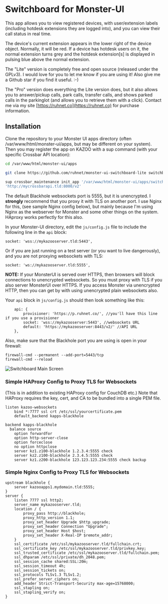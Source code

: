 # Switchboard for Monster-UI

This app allows you to view registered devices, with user/extension labels (including hotdesk extensions they are logged into), and you can view their call status in real time.

The device's current extension appears in the lower right of the device object. Normally, it will be red. If a device has hotdesk users on it, the normal extension turns grey and the hotdesk extension[s] is displayed in pulsing blue above the normal extension.

The "Lite" version is completely free and open source (released under the GPLv3). I would love for you to let me know if you are using it! Also give me a Github star if you find it useful. :-)

The "Pro" version does everything the Lite version does, but it also allows you to answer/pickup calls, park calls, transfer calls, and shows parked calls in the parkinglot (and allows you to retrieve them with a click). Contact me via my site [https://ruhnet.co](https://ruhnet.co) for purchase information.

## Installation
Clone the repository to your Monster UI apps directory (often /var/www/html/monster-ui/apps, but may be different on your system). Then you may register the app on KAZOO with a sup command (with your specific Crossbar API location):

```bash
cd /var/www/html/monster-ui/apps

git clone https://github.com/ruhnet/monster-ui-switchboard-lite switchboard

sup crossbar_maintenance init_app '/var/www/html/monster-ui/apps/switchboard' \
'http://mycrossbarapi.tld:8000/v2'
```
The default Blackhole websockets port is 5555, but it is unencrypted. I **strongly** recommend that you proxy it with TLS on another port. I use Nginx for this, (see sample Nginx config below), but mainly because I'm using Nginx as the webserver for Monster and some other things on the system. HAproxy works perfectly for this also.

In your Monster-UI directory, edit the `js/config.js` file to include the following line in the `api` block:
```
socket: 'wss://mykazooserver.tld:5443',
```

Or if you are just running on a test server (or you want to live dangerously), and you are not proxying websockets with TLS:
```
socket: 'ws://mykazooserver.tld:5555',
```
**NOTE:** If your MonsterUI is served over HTTPS, then browsers will block connections to unencrypted websockets. So you must proxy with TLS if you also server MonsterUI over HTTPS. If you access Monster via unencrypted HTTP, then you can get by with using unencrypted plain websockets also.

Your `api` block in `js/config.js` should then look something like this:
```
    api: {
        provisioner: 'https://p.ruhnet.co/', //you'll have this line if you use a provisioner
        socket: 'wss://mykazooserver:5443', //websockets URL
        default: 'https://mykazooserver:8443/v2/' //API URL
    },
```

Also, make sure that the Blackhole port you are using is open in your firewall:
```
firewall-cmd --permanent --add-port=5443/tcp
firewall-cmd --reload
```

![Switchboard Main Screen](https://github.com/ruhnet/monster-ui-switchboard-lite/raw/master/metadata/screenshots/switchboard.png)
### Simple HAProxy Config to Proxy TLS for Websockets
(This is in addition to existing HAProxy config for CouchDB etc.) Note that HAProxy requires the key, cert, and CA to be bundled into a single PEM file.

```
listen kazoo-websockets
    bind *:7777 ssl crt /etc/ssl/yourcertificate.pem
    default_backend kapps-blackhole

backend kapps-blackhole
  balance source
    option forwardfor
    option http-server-close
    option forceclose
    no option httpclose
    server kz1.z100-blackhole 1.2.3.4:5555 check
    server kz2.z100-blackhole 2.3.4.5:5555 check
    server kz1.z200-blackhole 123.123.123.234:5555 check backup
```

### Simple Nginx Config to Proxy TLS for Websockets
```
upstream blackhole {
    server kazooapps1.mydomain.tld:5555;
}
server {
    listen 7777 ssl http2;
    server_name mykazooserver.tld;
    location / {
		proxy_pass http://blackhole;
		proxy_http_version 1.1;
		proxy_set_header Upgrade $http_upgrade;
		proxy_set_header Connection "Upgrade";
		proxy_set_header Host $host;
		proxy_set_header X-Real-IP $remote_addr;
    }
    ssl_certificate /etc/ssl/mykazooserver.tld/fullchain.crt;
    ssl_certificate_key /etc/ssl/mykazooserver.tld/privkey.key;
    ssl_trusted_certificate /etc/ssl/mykazooserver.tld/fullchain.pem;
    ssl_dhparam /etc/ssl/private/dh_2048.pem;
    ssl_session_cache shared:SSL:20m;
    ssl_session_timeout 4h;
    ssl_session_tickets on;
    ssl_protocols TLSv1.3 TLSv1.2;
    ssl_prefer_server_ciphers on;
    add_header Strict-Transport-Security max-age=15768000;
    ssl_stapling on;
    ssl_stapling_verify on;
}
```

